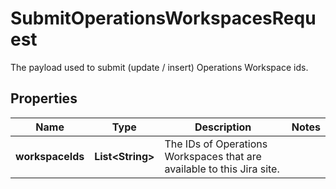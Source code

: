 

# SubmitOperationsWorkspacesRequest

The payload used to submit (update / insert) Operations Workspace ids.

## Properties

| Name | Type | Description | Notes |
|------------ | ------------- | ------------- | -------------|
|**workspaceIds** | **List&lt;String&gt;** | The IDs of Operations Workspaces that are available to this Jira site.  |  |



